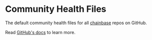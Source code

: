 # Community Health Files

The default community health files for all [chainbase](https://github.com/chainbase-labs) repos on GitHub.

Read [GitHub's docs](https://docs.github.com/en/communities/setting-up-your-project-for-healthy-contributions/creating-a-default-community-health-file) to learn more.
